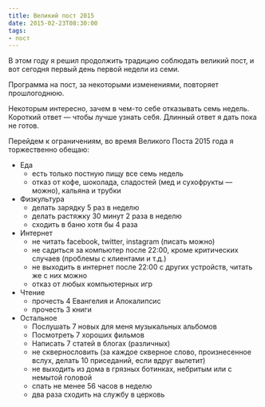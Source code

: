 ```yaml
---
title: Великий пост 2015
date: 2015-02-23T08:30:00
tags:
- пост
---
```


В этом году я решил продолжить традицию соблюдать великий пост, и вот сегодня первый день первой недели из семи.

Программа на пост, за некоторыми изменениями, повторяет прошлогоднюю.

Некоторым интересно, зачем в чем-то себе отказывать семь недель. Короткий ответ — чтобы лучше узнать себя. Длинный ответ
я дать пока не готов.

<!--more-->

Перейдем к ограничениям, во время Великого Поста 2015 года я торжественно обещаю:

* Еда
  * есть только постную пищу все семь недель
  * отказ от кофе, шоколада, сладостей (мед и сухофрукты — можно), кальяна и трубки
* Физкультура
  * делать зарядку 5 раз в неделю
  * делать растяжку 30 минут 2 раза в неделю
  * сходить в баню хотя бы 4 раза
* Интернет
  * не читать facebook, twitter, instagram (писать можно)
  * не садиться за компьютер после 22:00, кроме критических случаев (проблемы с клиентами и т.д.)
  * не выходить в интернет после 22:00 с других устройств, читать же с них можно
  * отказ от любых компьютерных игр
* Чтение
  * прочесть 4 Евангелия и Апокалипсис
  * прочесть 3 книги
* Остальное
  * Послушать 7 новых для меня музыкальных альбомов
  * Посмотреть 7 хороших фильмов
  * Написать 7 статей в блогах (различных)
  * не сквернословить (за каждое скверное слово, произнесенное вслух, делать 10 приседаний, если вдруг вылетит)
  * не выходить из дома в грязных ботинках, небритым или с немытой головой
  * спать не менее 56 часов в неделю
  * два раза сходить на службу в церковь
